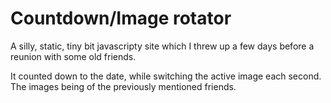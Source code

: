 # Countdown/Image rotator

A silly, static, tiny bit javascripty site which I threw up a few days before a reunion with some old friends.

It counted down to the date, while switching the active image each second. The images being of the previously mentioned friends.

